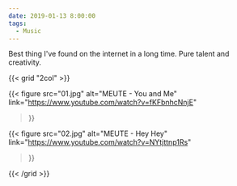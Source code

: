 ```yaml
---
date: 2019-01-13 8:00:00
tags:
  - Music
---
```


Best thing I've found on the internet in a long time. Pure talent and creativity.

{{< grid "2col" >}}

{{< figure
  src="01.jpg"
  alt="MEUTE - You and Me"
  link="https://www.youtube.com/watch?v=fKFbnhcNnjE"
>}}

{{< figure
  src="02.jpg"
  alt="MEUTE - Hey Hey"
  link="https://www.youtube.com/watch?v=NYtjttnp1Rs"
>}}

{{< /grid >}}
